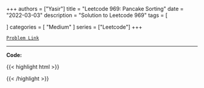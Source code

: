 
+++
authors = ["Yasir"]
title = "Leetcode 969: Pancake Sorting"
date = "2022-03-03"
description = "Solution to Leetcode 969"
tags = [
    
]
categories = [
    "Medium"
]
series = ["Leetcode"]
+++



[`Problem Link`](https://leetcode.com/problems/pancake-sorting/description/)

---

**Code:**

{{< highlight html >}}

{{< /highlight >}}

